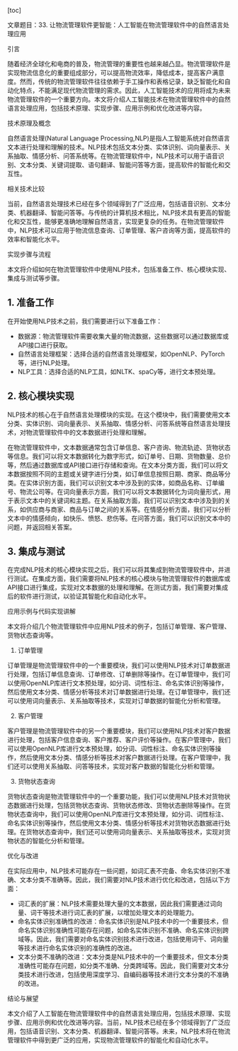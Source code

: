 
[toc]                    
                
                
文章题目：33. 让物流管理软件更智能：人工智能在物流管理软件中的自然语言处理应用

引言

随着经济全球化和电商的普及，物流管理的重要性也越来越凸显。物流管理软件是实现物流信息化的重要组成部分，可以提高物流效率，降低成本，提高客户满意度。然而，传统的物流管理软件往往依赖于手工操作和表格记录，缺乏智能化和自动化特点，不能满足现代物流管理的需求。因此，人工智能技术的应用将成为未来物流管理软件的一个重要方向。本文将介绍人工智能技术在物流管理软件中的自然语言处理应用，包括技术原理、实现步骤、应用示例和优化改进等内容。

技术原理及概念

自然语言处理(Natural Language Processing,NLP)是指人工智能系统对自然语言文本进行处理和理解的技术。NLP技术包括文本分类、实体识别、词向量表示、关系抽取、情感分析、问答系统等。在物流管理软件中，NLP技术可以用于语音识别、文本分类、关键词提取、语句翻译、智能问答等方面，提高软件的智能化和交互性。

相关技术比较

当前，自然语言处理技术已经在多个领域得到了广泛应用，包括语音识别、文本分类、机器翻译、智能问答等。与传统的计算机技术相比，NLP技术具有更高的智能化和交互性，能够更准确地理解自然语言，实现更复杂的任务。在物流管理软件中，NLP技术可以应用于物流信息查询、订单管理、客户咨询等方面，提高软件的效率和智能化水平。

实现步骤与流程

本文将介绍如何在物流管理软件中使用NLP技术，包括准备工作、核心模块实现、集成与测试等步骤。

## 1. 准备工作

在开始使用NLP技术之前，我们需要进行以下准备工作：

- 数据源：物流管理软件需要收集大量的物流数据，这些数据可以通过数据库或API接口进行获取。
- 自然语言处理框架：选择合适的自然语言处理框架，如OpenNLP、PyTorch等，进行NLP处理。
- NLP工具：选择合适的NLP工具，如NLTK、spaCy等，进行文本预处理。

## 2. 核心模块实现

NLP技术的核心在于自然语言处理模块的实现。在这个模块中，我们需要使用文本分类、实体识别、词向量表示、关系抽取、情感分析、问答系统等自然语言处理技术，对物流管理软件中的文本数据进行处理和理解。

在物流管理软件中，文本数据通常包含订单信息、客户咨询、物流轨迹、货物状态等信息。我们可以将文本数据转化为数字形式，如订单号、日期、货物数量、总价等，然后通过数据库或API接口进行存储和查询。在文本分类方面，我们可以将文本数据按照不同的主题或关键字进行分类，如订单信息按照日期、商家、商品等分类。在实体识别方面，我们可以识别文本中涉及到的实体，如商品名称、订单编号、物流公司等。在词向量表示方面，我们可以将文本数据转化为词向量形式，用于表示文本中的关键词和主题。在关系抽取方面，我们可以识别文本中涉及到的关系，如供应商与商家、商品与订单之间的关系等。在情感分析方面，我们可以分析文本中的情感倾向，如快乐、愤怒、悲伤等。在问答方面，我们可以识别文本中的问题，并返回相关答案。

## 3. 集成与测试

在完成NLP技术的核心模块实现之后，我们可以将其集成到物流管理软件中，并进行测试。在集成方面，我们需要将NLP技术的核心模块与物流管理软件的数据库或API接口进行集成，实现对文本数据的处理和理解。在测试方面，我们需要对集成后的软件进行测试，以验证其智能化和自动化水平。

应用示例与代码实现讲解

本文将介绍几个物流管理软件中应用NLP技术的例子，包括订单管理、客户管理、货物状态查询等。

1. 订单管理

订单管理是物流管理软件中的一个重要模块，我们可以使用NLP技术对订单数据进行处理，包括订单信息查询、订单修改、订单删除等操作。在订单管理中，我们可以使用OpenNLP库进行文本预处理，如分词、词性标注、命名实体识别等操作，然后使用文本分类、情感分析等技术对订单数据进行处理。在订单管理中，我们还可以使用词向量表示、关系抽取等技术，实现对订单数据的智能化分析和管理。

2. 客户管理

客户管理是物流管理软件中的另一个重要模块，我们可以使用NLP技术对客户数据进行处理，包括客户信息查询、客户推荐、客户评价等操作。在客户管理中，我们可以使用OpenNLP库进行文本预处理，如分词、词性标注、命名实体识别等操作，然后使用文本分类、情感分析等技术对客户数据进行处理。在客户管理中，我们还可以使用关系抽取、问答等技术，实现对客户数据的智能化分析和管理。

3. 货物状态查询

货物状态查询是物流管理软件中的一个重要功能，我们可以使用NLP技术对货物状态数据进行处理，包括货物状态查询、货物状态修改、货物状态删除等操作。在货物状态查询中，我们可以使用OpenNLP库进行文本预处理，如分词、词性标注、命名实体识别等操作，然后使用文本分类、情感分析等技术对货物状态数据进行处理。在货物状态查询中，我们还可以使用词向量表示、关系抽取等技术，实现对货物状态的智能化分析和管理。

优化与改进

在实际应用中，NLP技术可能存在一些问题，如词汇表不完备、命名实体识别不准确、文本分类不准确等。因此，我们需要对NLP技术进行优化和改进，包括以下方面：

- 词汇表的扩展：NLP技术需要处理大量的文本数据，因此我们需要通过词向量、词干等技术进行词汇表的扩展，以增加处理文本的处理能力。
- 命名实体识别准确性的改进：命名实体识别是NLP技术中的一个重要技术，但命名实体识别准确性可能存在问题，如命名实体识别不准确、命名实体识别跨域等。因此，我们需要对命名实体识别技术进行改进，包括使用词干、词向量等技术进行命名实体识别的准确性的改进。
- 文本分类不准确的改进：文本分类是NLP技术中的一个重要技术，但文本分类准确性可能存在问题，如分类不准确、分类跨域等。因此，我们需要对文本分类技术进行改进，包括使用深度学习、自编码器等技术进行文本分类的不准确的改进。

结论与展望

本文介绍了人工智能在物流管理软件中的自然语言处理应用，包括技术原理、实现步骤、应用示例和优化改进等内容。当前，NLP技术已经在多个领域得到了广泛应用，包括语音识别、文本分类、机器翻译、智能问答等。未来，NLP技术将在物流管理软件中得到更广泛的应用，实现物流管理软件的智能化和自动化水平。


